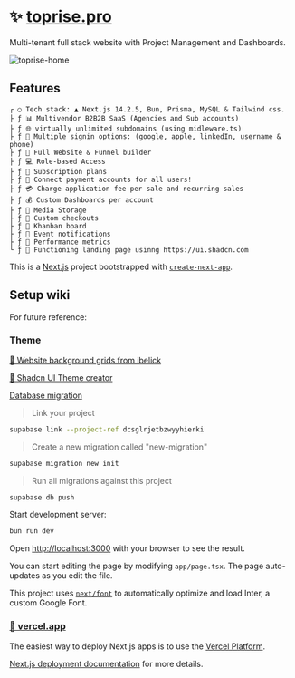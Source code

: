 # ✨ [toprise.pro](https://toprise.pro)

Multi-tenant full stack website with Project Management and Dashboards.

![toprise-home](https://github.com/user-attachments/assets/b1916f9a-f1f8-47ef-8fea-77833432a7aa)

## Features

```text
┌ ○ Tech stack: ▲ Next.js 14.2.5, Bun, Prisma, MySQL & Tailwind css.
├ ƒ 📊 Multivendor B2B2B SaaS (Agencies and Sub accounts)
├ ƒ 🌐 virtually unlimited subdomains (using midleware.ts)
├ ƒ 🔐 Multiple signin options: (google, apple, linkedIn, username & phone)
├ ƒ 🚀 Full Website & Funnel builder
├ ƒ 💻 Role-based Access
├ ƒ 🔄 Subscription plans
├ ƒ 🔐 Connect payment accounts for all users!
├ ƒ 💳 Charge application fee per sale and recurring sales
├ ƒ 💰 Custom Dashboards per account
├ ƒ 📂 Media Storage
├ ƒ 📌 Custom checkouts
├ ƒ 🎨 Khanban board
├ ƒ 🔗 Event notifications
├ ƒ 📆 Performance metrics
└ ƒ 📄 Functioning landing page usinng https://ui.shadcn.com
```

This is a [Next.js](https://nextjs.org/) project bootstrapped with
[`create-next-app`](https://github.com/vercel/next.js/tree/canary/packages/create-next-app).

## Setup wiki

For future reference:

### Theme

[🔗 Website background grids from ibelick](https://bg.ibelick.com/)

[🔗 Shadcn UI Theme creator](https://gradient.page/tools/shadcn-ui-theme-generator)

[Database migration](https://supabase.com/dashboard/project/dcsglrjetbzwyyhierki/database/migrations)

> Link your project

```bash
supabase link --project-ref dcsglrjetbzwyyhierki
```

> Create a new migration called "new-migration"

```bash
supabase migration new init
```

> Run all migrations against this project

```bash
supabase db push
```

Start development server:

```bash
bun run dev
```

Open [http://localhost:3000](http://localhost:3000) with your browser to see the
result.

You can start editing the page by modifying `app/page.tsx`. The page
auto-updates as you edit the file.

This project uses
[`next/font`](https://nextjs.org/docs/basic-features/font-optimization) to
automatically optimize and load Inter, a custom Google Font.

### [🔗 vercel.app](https://toprise.vercel.app/)

The easiest way to deploy Next.js apps is to use the
[Vercel Platform](https://vercel.com/new?utm_medium=default-template&filter=next.js&utm_source=create-next-app&utm_campaign=create-next-app-readme).

[Next.js deployment documentation](https://nextjs.org/docs/deployment) for more
details.
